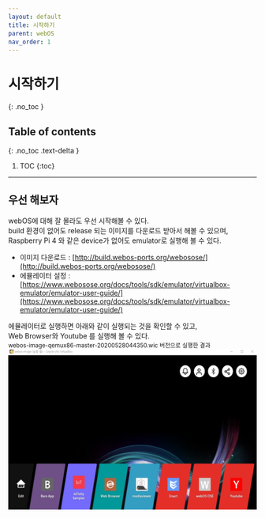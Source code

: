 ```yaml
---
layout: default
title: 시작하기
parent: webOS
nav_order: 1
---
```


# 시작하기
{: .no_toc }

## Table of contents
{: .no_toc .text-delta }

1. TOC
{:toc}

---

## 우선 해보자
webOS에 대해 잘 몰라도 우선 시작해볼 수 있다.<br>
build 환경이 없어도 release 되는 이미지를 다운로드 받아서 해볼 수 있으며,<br>
Raspberry Pi 4 와 같은 device가 없어도 emulator로 실행해 볼 수 있다.<br>
* 이미지 다운로드 : [http://build.webos-ports.org/webosose/](http://build.webos-ports.org/webosose/)
* 에뮬레이터 설정 : [https://www.webosose.org/docs/tools/sdk/emulator/virtualbox-emulator/emulator-user-guide/](https://www.webosose.org/docs/tools/sdk/emulator/virtualbox-emulator/emulator-user-guide/)

에뮬레이터로 실행하면 아래와 같이 실행되는 것을 확인할 수 있고,<br>
Web Browser와 Youtube 를 실행해 볼 수 있다.<br>
<small>webos-image-qemux86-master-20200528044350.wic 버전으로 실행한 결과</small>
![](./vbox_emulator_image.jpg)
